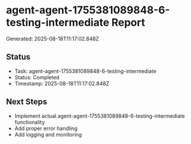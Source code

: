 # agent-agent-1755381089848-6-testing-intermediate Report

Generated: 2025-08-18T11:17:02.848Z

## Status
- Task: agent-agent-1755381089848-6-testing-intermediate
- Status: Completed
- Timestamp: 2025-08-18T11:17:02.848Z

## Next Steps
- Implement actual agent-agent-1755381089848-6-testing-intermediate functionality
- Add proper error handling
- Add logging and monitoring
